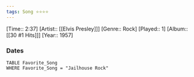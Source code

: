 ```yaml
---
tags: Song ⭐⭐⭐⭐ 
---
```

[Time:: 2:37]
[Artist:: [[Elvis Presley]]]
[Genre:: Rock]
[Played:: 1]
[Album:: [[30 #1 Hits]]]
[Year:: 1957]
### Dates
````dataview
TABLE Favorite_Song
WHERE Favorite_Song = "Jailhouse Rock"
````